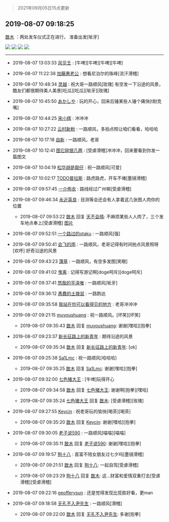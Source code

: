 > 2021年09月05日15点更新
<link rel="stylesheet" href="https://cdn.jsdelivr.net/gh/taotie6/sampleJSON@main/css/photo_show.css">


 ## 2019-08-07 09:18:25 

 [㪚木](https://www.coolapk.com/feed/13155643?shareKey=NmEzNjliNTU5NGM1NjEzMTc0ZTQ~) ：两处发车仪式正在进行，
准备出发[呲牙] 

<div class="album">
<img class="img-item" src="http://image.coolapk.com/feed/2019/0807/09/1081091_f4e788af_0694_1919@672x378.gif" />
<img class="img-item" src="http://image.coolapk.com/feed/2019/0807/09/1081091_05a9e33c_0694_1921@1920x1080.jpeg" />
<img class="img-item" src="http://image.coolapk.com/feed/2019/0807/09/1081091_5a3b818e_0694_1923@1920x1080.jpeg" />
<img class="img-item" src="http://image.coolapk.com/feed/2019/0807/09/1081091_496b7329_0694_1925@1920x1080.jpeg" />
</div>

 ------- 

- 2019-08-07 13:03:33 [风见壬](uid=1512297) : [牛啤][牛啤][牛啤][牛啤] 

- 2019-08-07 11:22:38 [加藤惠老公](uid=1266680) : 想看尼泊尔的珠峰[流汗滑稽] 

- 2019-08-07 10:48:34 [灵越](uid=1324630) : 祝大哥一路顺风[玫瑰]
有空发一下沿途的风景，酷友们都很期待美人美景[吃瓜][吃瓜][呲牙][玫瑰] 

- 2019-08-07 10:45:50 [あかしや](uid=766202) : 玩的开心，回来后锤某些人锤个痛快[t耐克嘴] 

- 2019-08-07 10:44:25 [宋小辉](uid=892445) : 冲冲冲 

- 2019-08-07 10:27:22 [云村新粉](uid=809098) : 一路顺风，多拍点照让咱们看看，哈哈哈 

- 2019-08-07 10:17:18 [自新](uid=2031956) : 一路顺风，老哥 

- 2019-08-07 10:12:41 [图它碎银几两](uid=1746579) : [受虐滑稽]冲冲冲，回来要看到你发一篇图文 

- 2019-08-07 10:04:19 [松华胡是靓仔](uid=692318) : 祝一路顺风[可爱] 

- 2019-08-07 10:02:17 [TODO普拉斯](uid=1125529) : 路虎路虎，开车不堵[墨镜滑稽] 

- 2019-08-07 09:57:45 [一介佈衣](uid=796568) : 路线经过广州嘛[受虐滑稽] 

- 2019-08-07 09:46:34 [永近英良](uid=714737) : 目测等会还会有人拿着这几张图人肉你的位置 

    - 2019-08-07 09:53:22 [㪚木](uid=1081091) 回复 [天不会晴](uid=714737): 不麻烦某些人人肉了，三个发车地点奉上[受虐滑稽] [图片](http://image.coolapk.com/feed/2019/0807/09/1081091_07547494_2800_601@1080x953.jpeg)

- 2019-08-07 09:52:51 [一个路过的otaku](uid=1008212) : 一路顺风[强] 

- 2019-08-07 09:50:41 [会飞的雨](uid=506984) : 一路顺风，老哥记得有时间拍点风景照呀[欢呼]
好奇沿途的风景 

- 2019-08-07 09:43:23 [蒲草](uid=2173541) : 一路顺风，有空多发图[笑眼] 

- 2019-08-07 09:41:02 [曳离](uid=2374172) : 记得写游记啊[doge呵斥][doge呵斥] 

- 2019-08-07 09:37:41 [悠哉的平泽唯](uid=2001115) : 一路顺风[呲牙] 

- 2019-08-07 09:36:12 [愚蠢的土拨鼠](uid=523451) : 一路韵达 

- 2019-08-07 09:35:58 [我站在你可以看得见的地方](uid=1262232) : 老哥冲冲冲 

- 2019-08-07 09:21:15 [muyoushuang](uid=1921140) : 祝一路顺风。[坏笑][坏笑] 

    - 2019-08-07 09:35:43 [㪚木](uid=1081091) 回复 [muyoushuang](uid=1921140): 谢谢[嘿哈][抱拳] 

- 2019-08-07 09:23:37 [新长征路上的新青年](uid=861949) : 期待沿途的风景 

    - 2019-08-07 09:35:34 [㪚木](uid=1081091) 回复 [新长征路上的新青年](uid=861949): [ok] 

- 2019-08-07 09:25:38 [Sa1Lmc](uid=1637135) : 祝一路顺风[哈哈哈] 

    - 2019-08-07 09:35:25 [㪚木](uid=1081091) 回复 [Sa1Lmc](uid=1637135): 谢谢[嘿哈][抱拳] 

- 2019-08-07 09:32:00 [七色猪大王](uid=560239) : [牛啤]玩得开心 

    - 2019-08-07 09:34:58 [㪚木](uid=1081091) 回复 [七色猪大王](uid=560239): 谢谢啊[抱拳][嘿哈] 

    - 2019-08-07 09:35:24 [七色猪大王](uid=560239) 回复 [㪚木](uid=1081091): [受虐滑稽][玫瑰] 

- 2019-08-07 09:27:55 [Keycin](uid=1124017) : 祝老哥玩的愉快[喝茶][喝茶] 

    - 2019-08-07 09:35:20 [㪚木](uid=1081091) 回复 [Keycin](uid=1124017): 谢谢[嘿哈][抱拳] 

- 2019-08-07 09:30:05 [老子说590](uid=1038877) : 一路顺风[喵喵][喵喵] 

    - 2019-08-07 09:35:11 [㪚木](uid=1081091) 回复 [老子说590](uid=1038877): 谢谢[嘿哈][抱拳] 

- 2019-08-07 09:19:57 [狗十八](uid=1812189) : 首富不陪女朋友过七夕吗[墨镜滑稽] 

    - 2019-08-07 09:21:51 [㪚木](uid=1081091) 回复 [狗十八](uid=1812189): 一起自驾[受虐滑稽] 

    - 2019-08-07 09:23:29 [狗十八](uid=1812189) 回复 [㪚木](uid=1081091): 这…财富和爱情双重打击[受虐滑稽][受虐滑稽] 

- 2019-08-07 09:22:16 [geofferysun](uid=435760) : 还是觉得发现比揽胜好看，更man 

- 2019-08-07 09:18:58 [无孔不入尹先生](uid=468340) : 一路顺风[滑稽] 

    - 2019-08-07 09:22:00 [㪚木](uid=1081091) 回复 [无孔不入尹先生](uid=468340): 多谢[抱拳] 

